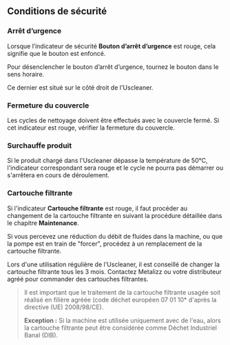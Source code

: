 ## Conditions de sécurité

### Arrêt d’urgence

Lorsque l’indicateur de sécurité **Bouton d’arrêt d’urgence** est rouge, cela signifie que le bouton est enfoncé.

Pour désenclencher le bouton d’arrêt d’urgence, tournez le bouton dans le sens horaire.

Ce dernier est situé sur le côté droit de l'Uscleaner.

### Fermeture du couvercle

Les cycles de nettoyage doivent être effectués avec le couvercle fermé. Si cet indicateur est rouge, vérifier la fermeture du couvercle.

### Surchauffe produit

Si le produit chargé dans l'Uscleaner dépasse la température de 50°C, l'indicateur correspondant sera rouge et le cycle ne pourra pas démarrer ou s'arrêtera en cours de déroulement.

### Cartouche filtrante

Si l'indicateur **Cartouche filtrante** est rouge, il faut procéder au changement de la cartouche filtrante en suivant la procédure détaillée dans le chapitre **Maintenance**.

Si vous percevez une réduction du débit de fluides dans la machine, ou que la pompe est en train de "forcer", procédez à un remplacement de la cartouche filtrante.

Lors d'une utilisation régulière de l'Uscleaner, il est conseillé de changer la cartouche filtrante tous les 3 mois. Contactez Metalizz ou votre distributeur agréé pour commander des cartouches filtrantes.

> Il est important que le traitement de la cartouche filtrante usagée soit réalisé en filière agréée (code déchet européen 07 01 10* d'après la directive (UE) 2008/98/CE). 
> 
> **Exception :** Si la machine est utilisée uniquement avec de l'eau, alors la cartouche filtrante peut être considérée comme Déchet Industriel Banal (DIB). 
